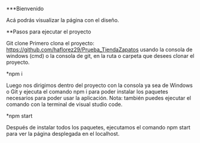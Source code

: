 ***Bienvenido

Acá podrás visualizar la página con el diseño.

**Pasos para ejecutar el proyecto

Git clone
Primero clona el proyecto: https://github.com/haflorez29/Prueba_TiendaZapatos usando la consola de windows (cmd) o la consola de git, en la ruta o carpeta que desees clonar el proyecto.

*npm i

Luego nos dirigimos dentro del proyecto con la consola ya sea de Windows o Git y ejecuta el comando npm i para poder instalar los paquetes necesarios para poder usar la aplicación. Nota: también puedes ejecutar el comando con la terminal de visual studio code.

*npm start

Después de instalar todos los paquetes, ejecutamos el comando npm start para ver la página desplegada en el localhost.

